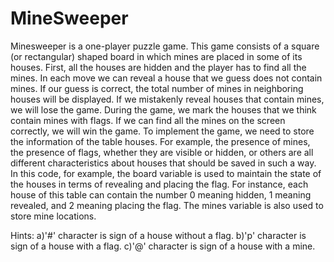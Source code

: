 # MineSweeper
Minesweeper is a one-player puzzle game. This game consists of a square (or rectangular) shaped board in which mines are placed in some of its houses. First, all the houses are hidden and the player has to find all the mines. In each move we can reveal a house that we guess does not contain mines. If our guess is correct, the total number of mines in neighboring houses will be displayed. If we mistakenly reveal houses that contain mines, we will lose the game. During the game, we mark the houses that we think contain mines with flags. If we can find all the mines on the screen correctly, we will win the game.
To implement the game, we need to store the information of the table houses. For example, the presence of mines, the presence of flags, whether they are visible or hidden, or others are all different characteristics about houses that should be saved in such a way.
In this code, for example, the board variable is used to maintain the state of the houses in terms of revealing and placing the flag. For instance, each house of this table can contain the number 0 meaning hidden, 1 meaning revealed, and 2 meaning placing the flag. The mines variable is also used to store mine locations.

Hints:
a)'#' character is sign of a house without a flag. 
b)'p' character is sign of a house with a flag.
c)'@' character is sign of a house with a mine.
